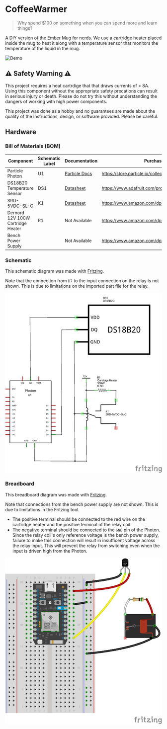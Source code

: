 # CoffeeWarmer

> Why spend $100 on something when you can spend more and learn things?

A DIY version of the [Ember Mug](https://ember.com/) for nerds. We use a cartridge heater placed
inside the mug to heat it along with a temperature sensor that monitors the temperature of the
liquid in the mug.

![Demo](docs/project.png)

## ⚠️ Safety Warning ⚠️

This project requires a heat cartrdige that that draws currents of > 8A. Using this component
without the appropriate safety precations can result in serious injury or death. Please do not
try this without understanding the dangers of working with high power components.

This project was done as a hobby and no guarantees are made about the quality of the instructions,
design, or software provided. Please be careful.

## Hardware

### Bill of Materials (BOM)

| Component                         | Schematic Label | Documentation                                     | Purchase Link                                              |
| --------------------------------- | --------------- | ------------------------------------------------- | ---------------------------------------------------------- |
| Particle Photon                   | U1              | [Particle Docs](https://docs.particle.io/photon/) | https://store.particle.io/collections/wifi/products/photon |
| DS18B20 Temperature Sensor        | DS1             | [Datasheet](./docs/datasheets/DS18B20.pdf)        | https://www.adafruit.com/product/381                       |
| SRD-5VDC-SL-C                     | K1              | [Datasheet](./docs/datasheets/SRD-5VDC-SL-C.pdf)  | https://www.amazon.com/dp/B00LW15A4W                       |
| Dernord 12V 100W Cartridge Heater | R1              | Not Available                                     | https://www.amazon.com/dp/B0741664G5                       |
| Bench Power Supply                |                 | Not Available                                     | https://www.amazon.com/dp/B08DJ1FDXV                       |

### Schematic

This schematic diagram was made with [Fritzing](https://fritzing.org/).

Note that the connection from `D7` to the input connection on the relay is not shown. This is due to limitations on the
imported part file for the relay.

![Schematic Diagram](./docs/schematic/schematic.png)

### Breadboard

This breadboard diagram was made with [Fritzing](https://fritzing.org/).

Note that connections from the bench power supply are not shown. This is due to limitations in the Fritzing tool.
- The positive terminal should be connected to the red wire on the cartridge heater and the positive terminal
of the relay coil.
- The negative terminal should be connected to the `GND` pin of the Photon. Since the relay coil's only reference
voltage is the bench power supply, failure to make this connection will result in insufficent voltage across the
relay input. This will prevent the relay from switching even when the input is driven high from the Photon. 

![Schematic Diagram](./docs/schematic/breadboard.png)

